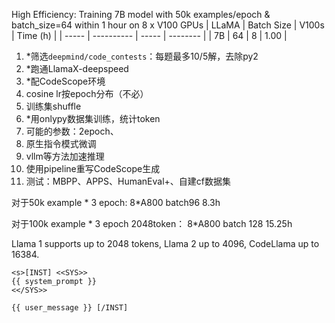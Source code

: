 High Efficiency: Training 7B model with 50k examples/epoch & batch_size=64 within 1 hour on 8 x V100 GPUs
| LLaMA | Batch Size | V100s | Time (h) |
| ----- | ---------- | ----- | -------- |
| 7B    | 64         | 8     | 1.00     |

1. *筛选`deepmind/code_contests`：每题最多10/5解，去除py2
2. *跑通LlamaX-deepspeed
3. *配CodeScope环境
4. cosine lr按epoch分布（不必）
5. 训练集shuffle
6. *用onlypy数据集训练，统计token
7. 可能的参数：2epoch、
8. 原生指令模式微调
9. vllm等方法加速推理
10. 使用pipeline重写CodeScope生成
11. 测试：MBPP、APPS、HumanEval+、自建cf数据集

对于50k example * 3 epoch:
8*A800 batch96 8.3h

对于100k example * 3 epoch 2048token：
8*A800 batch 128 15.25h


Llama 1 supports up to 2048 tokens, Llama 2 up to 4096, CodeLlama up to 16384.

```
<s>[INST] <<SYS>>
{{ system_prompt }}
<</SYS>>

{{ user_message }} [/INST]
```
